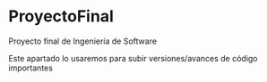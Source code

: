 # ProyectoFinal
Proyecto final de Ingeniería de Software

Este apartado lo usaremos para subir versiones/avances de código importantes
